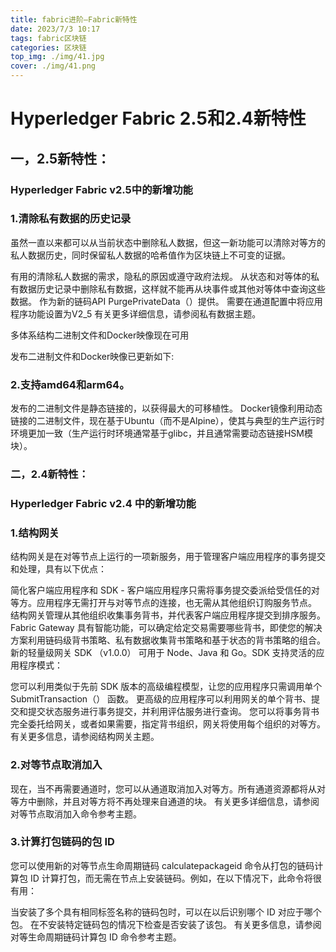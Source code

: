 ```yaml
---
title: fabric进阶—Fabric新特性
date: 2023/7/3 10:17
tags: fabric区块链
categories: 区块链
top_img: ./img/41.jpg
cover: ./img/41.png
---
```


# Hyperledger Fabric 2.5和2.4新特性



## 一，2.5新特性：

### Hyperledger Fabric v2.5中的新增功能

### 1.清除私有数据的历史记录

虽然一直以来都可以从当前状态中删除私人数据，但这一新功能可以清除对等方的私人数据历史，同时保留私人数据的哈希值作为区块链上不可变的证据。

有用的清除私人数据的需求，隐私的原因或遵守政府法规。
从状态和对等体的私有数据历史记录中删除私有数据，这样就不能再从块事件或其他对等体中查询这些数据。
作为新的链码API PurgePrivateData（）提供。
需要在通道配置中将应用程序功能设置为V2_5
有关更多详细信息，请参阅私有数据主题。

多体系结构二进制文件和Docker映像现在可用

发布二进制文件和Docker映像已更新如下:

### 2.支持amd64和arm64。

发布的二进制文件是静态链接的，以获得最大的可移植性。
Docker镜像利用动态链接的二进制文件，现在基于Ubuntu（而不是Alpine），使其与典型的生产运行时环境更加一致（生产运行时环境通常基于glibc，并且通常需要动态链接HSM模块）。



### 二，2.4新特性：



### Hyperledger Fabric v2.4 中的新增功能

### 1.结构网关

结构网关是在对等节点上运行的一项新服务，用于管理客户端应用程序的事务提交和处理，具有以下优点：

简化客户端应用程序和 SDK - 客户端应用程序只需将事务提交委派给受信任的对等方。应用程序无需打开与对等节点的连接，也无需从其他组织订购服务节点。
结构网关管理从其他组织收集事务背书，并代表客户端应用程序提交到排序服务。
Fabric Gateway 具有智能功能，可以确定给定交易需要哪些背书，即使您的解决方案利用链码级背书策略、私有数据收集背书策略和基于状态的背书策略的组合。
新的轻量级网关 SDK （v1.0.0） 可用于 Node、Java 和 Go。SDK 支持灵活的应用程序模式：

您可以利用类似于先前 SDK 版本的高级编程模型，让您的应用程序只需调用单个 SubmitTransaction（） 函数。
更高级的应用程序可以利用网关的单个背书、提交和提交状态服务进行事务提交，并利用评估服务进行查询。
您可以将事务背书完全委托给网关，或者如果需要，指定背书组织，网关将使用每个组织的对等方。
有关更多信息，请参阅结构网关主题。

### 2.对等节点取消加入

现在，当不再需要通道时，您可以从通道取消加入对等方。所有通道资源都将从对等方中删除，并且对等方将不再处理来自通道的块。
有关更多详细信息，请参阅对等节点取消加入命令参考主题。

### 3.计算打包链码的包 ID

您可以使用新的对等节点生命周期链码 calculatepackageid 命令从打包的链码计算包 ID 计算打包，而无需在节点上安装链码。例如，在以下情况下，此命令将很有用：

当安装了多个具有相同标签名称的链码包时，可以在以后识别哪个 ID 对应于哪个包。
在不安装特定链码包的情况下检查是否安装了该包。
有关更多信息，请参阅 对等生命周期链码计算包 ID 命令参考主题。
